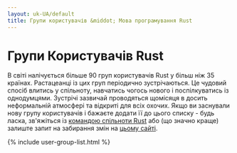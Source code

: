 ```yaml
---
layout: uk-UA/default
title: Групи користувачів &middot; Мова програмування Rust
---
```


# Групи Користувачів Rust

В світі налічується більше 90 груп користувачів Rust у більш 
ніж 35 країнах. Растацеанці із цих груп періодично зустрічаються.
Це чудовий спосіб влитись у спільноту, навчатись чогось нового і поспілкуватись 
із однодумцями. Зустрічі зазвичай проводяться щомісяця в досить неформальній
атмосфері та відкриті для всіх охочих. Якщо ви заснували нову групу користувачів
і бажаєте додати її до цього списку - будь ласка, зв'яжіться із
[командою спільноти Rust](./team.html#Community-team) або (що значно краще) залиште
запит на забирання змін на [цьому сайті](https://github.com/rust-lang/rust-www/blob/master/_data/usergroups.yml).

{% include user-group-list.html %}
